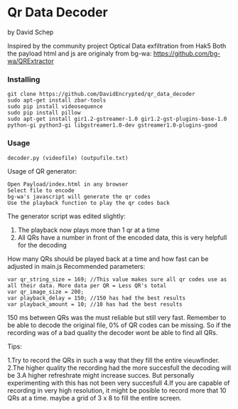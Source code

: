 # Qr Data Decoder
by David Schep

Inspired by the community project Optical Data exfiltration from Hak5
Both the payload html and js are originaly from bg-wa: https://github.com/bg-wa/QRExtractor

### Installing
```
git clone https://github.com/DavidEncrypted/qr_data_decoder
sudo apt-get install zbar-tools
sudo pip install videosequence
sudo pip install pillow
sudo apt-get install gir1.2-gstreamer-1.0 gir1.2-gst-plugins-base-1.0 python-gi python3-gi libgstreamer1.0-dev gstreamer1.0-plugins-good
```
### Usage
```
decoder.py (videofile) (outpufile.txt)
```
Usage of QR generator:
```
Open Payload/index.html in any browser
Select file to encode
bg-wa's javascript will generate the qr codes
Use the playback function to play the qr codes back
```
The generator script was edited slightly:
1. The playback now plays more than 1 qr at a time
2. All QRs have a number in front of the encoded data, this is very helpfull for the decoding

How many QRs should be played back at a time and how fast can be adjusted in main.js
Recommended parameters:
```
var qr_string_size = 169; //This value makes sure all qr codes use as all their data. More data per QR = Less QR's total
var qr_image_size = 200;
var playback_delay = 150; //150 has had the best results
var playback_amount = 10; //10 has had the best results
```
150 ms between QRs was the must reliable but still very fast. Remember to be able to decode the original file, 0% of QR codes can be missing. So if the recording was of a bad quality the decoder wont be able to find all QRs.

Tips:

1.Try to record the QRs in such a way that they fill the entire vieuwfinder.
2.The higher quality the recording had the more succesfull the decoding will be
3.A higher refreshrate might increase succes. But personally experimenting with this has not been very succesfull
4.If you are capable of recording in very high resolution, it might be posible to record more that 10 QRs at a time. maybe a grid of 3 x 8 to fill the entire screen.

